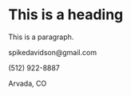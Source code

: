 <!DOCTYPE html>
<html>
<head>
  <link rel="stylesheet" href="resume.css">
</head>
<body>

<h1>This is a heading</h1>
<p>This is a paragraph.</p>

<div class='grid'>
    <p class='left'>spikedavidson@gmail.com</p>
    <p class='center'>(512) 922-8887</p>
    <p class='right'>Arvada, CO</p>
  </div>

</body>
</html>